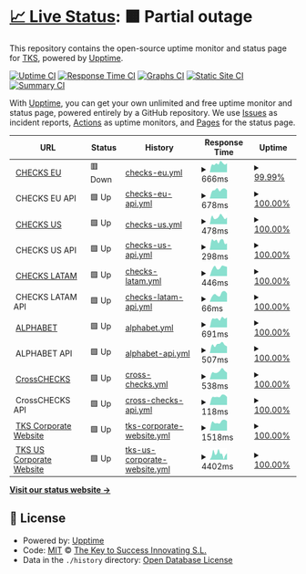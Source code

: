 # [📈 Live Status](https://tks-it.github.io/status-page): <!--live status--> **🟧 Partial outage**

This repository contains the open-source uptime monitor and status page for [TKS](https://tks-it.github.io/status-page), powered by [Upptime](https://github.com/upptime/upptime).

[![Uptime CI](https://github.com/tks-it/status-page/workflows/Uptime%20CI/badge.svg)](https://github.com/tks-it/status-page/actions?query=workflow%3A%22Uptime+CI%22)
[![Response Time CI](https://github.com/tks-it/status-page/workflows/Response%20Time%20CI/badge.svg)](https://github.com/tks-it/status-page/actions?query=workflow%3A%22Response+Time+CI%22)
[![Graphs CI](https://github.com/tks-it/status-page/workflows/Graphs%20CI/badge.svg)](https://github.com/tks-it/status-page/actions?query=workflow%3A%22Graphs+CI%22)
[![Static Site CI](https://github.com/tks-it/status-page/workflows/Static%20Site%20CI/badge.svg)](https://github.com/tks-it/status-page/actions?query=workflow%3A%22Static+Site+CI%22)
[![Summary CI](https://github.com/tks-it/status-page/workflows/Summary%20CI/badge.svg)](https://github.com/tks-it/status-page/actions?query=workflow%3A%22Summary+CI%22)

With [Upptime](https://upptime.js.org), you can get your own unlimited and free uptime monitor and status page, powered entirely by a GitHub repository. We use [Issues](https://tks-it/status-page/issues) as incident reports, [Actions](https://github.com/tks-it/status-page/actions) as uptime monitors, and [Pages](https://tks-it.github.io/status-page) for the status page.

<!--start: status pages-->
<!-- This summary is generated by Upptime (https://github.com/upptime/upptime) -->
<!-- Do not edit this manually, your changes will be overwritten -->
<!-- prettier-ignore -->
| URL | Status | History | Response Time | Uptime |
| --- | ------ | ------- | ------------- | ------ |
| <img alt="" src="https://icons.duckduckgo.com/ip3/tkschecks.com.ico" height="13"> [CHECKS EU](https://tkschecks.com) | 🟥 Down | [checks-eu.yml](https://github.com/TKS-IT/status-page/commits/HEAD/history/checks-eu.yml) | <details><summary><img alt="Response time graph" src="./graphs/checks-eu/response-time-week.png" height="20"> 666ms</summary><br><a href="https://status.grupotks.com/history/checks-eu"><img alt="Response time 744" src="https://img.shields.io/endpoint?url=https%3A%2F%2Fraw.githubusercontent.com%2FTKS-IT%2Fstatus-page%2FHEAD%2Fapi%2Fchecks-eu%2Fresponse-time.json"></a><br><a href="https://status.grupotks.com/history/checks-eu"><img alt="24-hour response time 641" src="https://img.shields.io/endpoint?url=https%3A%2F%2Fraw.githubusercontent.com%2FTKS-IT%2Fstatus-page%2FHEAD%2Fapi%2Fchecks-eu%2Fresponse-time-day.json"></a><br><a href="https://status.grupotks.com/history/checks-eu"><img alt="7-day response time 666" src="https://img.shields.io/endpoint?url=https%3A%2F%2Fraw.githubusercontent.com%2FTKS-IT%2Fstatus-page%2FHEAD%2Fapi%2Fchecks-eu%2Fresponse-time-week.json"></a><br><a href="https://status.grupotks.com/history/checks-eu"><img alt="30-day response time 718" src="https://img.shields.io/endpoint?url=https%3A%2F%2Fraw.githubusercontent.com%2FTKS-IT%2Fstatus-page%2FHEAD%2Fapi%2Fchecks-eu%2Fresponse-time-month.json"></a><br><a href="https://status.grupotks.com/history/checks-eu"><img alt="1-year response time 744" src="https://img.shields.io/endpoint?url=https%3A%2F%2Fraw.githubusercontent.com%2FTKS-IT%2Fstatus-page%2FHEAD%2Fapi%2Fchecks-eu%2Fresponse-time-year.json"></a></details> | <details><summary><a href="https://status.grupotks.com/history/checks-eu">99.99%</a></summary><a href="https://status.grupotks.com/history/checks-eu"><img alt="All-time uptime 100.00%" src="https://img.shields.io/endpoint?url=https%3A%2F%2Fraw.githubusercontent.com%2FTKS-IT%2Fstatus-page%2FHEAD%2Fapi%2Fchecks-eu%2Fuptime.json"></a><br><a href="https://status.grupotks.com/history/checks-eu"><img alt="24-hour uptime 99.96%" src="https://img.shields.io/endpoint?url=https%3A%2F%2Fraw.githubusercontent.com%2FTKS-IT%2Fstatus-page%2FHEAD%2Fapi%2Fchecks-eu%2Fuptime-day.json"></a><br><a href="https://status.grupotks.com/history/checks-eu"><img alt="7-day uptime 99.99%" src="https://img.shields.io/endpoint?url=https%3A%2F%2Fraw.githubusercontent.com%2FTKS-IT%2Fstatus-page%2FHEAD%2Fapi%2Fchecks-eu%2Fuptime-week.json"></a><br><a href="https://status.grupotks.com/history/checks-eu"><img alt="30-day uptime 100.00%" src="https://img.shields.io/endpoint?url=https%3A%2F%2Fraw.githubusercontent.com%2FTKS-IT%2Fstatus-page%2FHEAD%2Fapi%2Fchecks-eu%2Fuptime-month.json"></a><br><a href="https://status.grupotks.com/history/checks-eu"><img alt="1-year uptime 100.00%" src="https://img.shields.io/endpoint?url=https%3A%2F%2Fraw.githubusercontent.com%2FTKS-IT%2Fstatus-page%2FHEAD%2Fapi%2Fchecks-eu%2Fuptime-year.json"></a></details>
| <img alt="" src="https://icons.duckduckgo.com/ip3/null.ico" height="13"> CHECKS EU API | 🟩 Up | [checks-eu-api.yml](https://github.com/TKS-IT/status-page/commits/HEAD/history/checks-eu-api.yml) | <details><summary><img alt="Response time graph" src="./graphs/checks-eu-api/response-time-week.png" height="20"> 678ms</summary><br><a href="https://status.grupotks.com/history/checks-eu-api"><img alt="Response time 1275" src="https://img.shields.io/endpoint?url=https%3A%2F%2Fraw.githubusercontent.com%2FTKS-IT%2Fstatus-page%2FHEAD%2Fapi%2Fchecks-eu-api%2Fresponse-time.json"></a><br><a href="https://status.grupotks.com/history/checks-eu-api"><img alt="24-hour response time 639" src="https://img.shields.io/endpoint?url=https%3A%2F%2Fraw.githubusercontent.com%2FTKS-IT%2Fstatus-page%2FHEAD%2Fapi%2Fchecks-eu-api%2Fresponse-time-day.json"></a><br><a href="https://status.grupotks.com/history/checks-eu-api"><img alt="7-day response time 678" src="https://img.shields.io/endpoint?url=https%3A%2F%2Fraw.githubusercontent.com%2FTKS-IT%2Fstatus-page%2FHEAD%2Fapi%2Fchecks-eu-api%2Fresponse-time-week.json"></a><br><a href="https://status.grupotks.com/history/checks-eu-api"><img alt="30-day response time 1344" src="https://img.shields.io/endpoint?url=https%3A%2F%2Fraw.githubusercontent.com%2FTKS-IT%2Fstatus-page%2FHEAD%2Fapi%2Fchecks-eu-api%2Fresponse-time-month.json"></a><br><a href="https://status.grupotks.com/history/checks-eu-api"><img alt="1-year response time 1275" src="https://img.shields.io/endpoint?url=https%3A%2F%2Fraw.githubusercontent.com%2FTKS-IT%2Fstatus-page%2FHEAD%2Fapi%2Fchecks-eu-api%2Fresponse-time-year.json"></a></details> | <details><summary><a href="https://status.grupotks.com/history/checks-eu-api">100.00%</a></summary><a href="https://status.grupotks.com/history/checks-eu-api"><img alt="All-time uptime 100.00%" src="https://img.shields.io/endpoint?url=https%3A%2F%2Fraw.githubusercontent.com%2FTKS-IT%2Fstatus-page%2FHEAD%2Fapi%2Fchecks-eu-api%2Fuptime.json"></a><br><a href="https://status.grupotks.com/history/checks-eu-api"><img alt="24-hour uptime 100.00%" src="https://img.shields.io/endpoint?url=https%3A%2F%2Fraw.githubusercontent.com%2FTKS-IT%2Fstatus-page%2FHEAD%2Fapi%2Fchecks-eu-api%2Fuptime-day.json"></a><br><a href="https://status.grupotks.com/history/checks-eu-api"><img alt="7-day uptime 100.00%" src="https://img.shields.io/endpoint?url=https%3A%2F%2Fraw.githubusercontent.com%2FTKS-IT%2Fstatus-page%2FHEAD%2Fapi%2Fchecks-eu-api%2Fuptime-week.json"></a><br><a href="https://status.grupotks.com/history/checks-eu-api"><img alt="30-day uptime 100.00%" src="https://img.shields.io/endpoint?url=https%3A%2F%2Fraw.githubusercontent.com%2FTKS-IT%2Fstatus-page%2FHEAD%2Fapi%2Fchecks-eu-api%2Fuptime-month.json"></a><br><a href="https://status.grupotks.com/history/checks-eu-api"><img alt="1-year uptime 100.00%" src="https://img.shields.io/endpoint?url=https%3A%2F%2Fraw.githubusercontent.com%2FTKS-IT%2Fstatus-page%2FHEAD%2Fapi%2Fchecks-eu-api%2Fuptime-year.json"></a></details>
| <img alt="" src="https://icons.duckduckgo.com/ip3/us.tkschecks.com.ico" height="13"> [CHECKS US](https://us.tkschecks.com) | 🟩 Up | [checks-us.yml](https://github.com/TKS-IT/status-page/commits/HEAD/history/checks-us.yml) | <details><summary><img alt="Response time graph" src="./graphs/checks-us/response-time-week.png" height="20"> 478ms</summary><br><a href="https://status.grupotks.com/history/checks-us"><img alt="Response time 657" src="https://img.shields.io/endpoint?url=https%3A%2F%2Fraw.githubusercontent.com%2FTKS-IT%2Fstatus-page%2FHEAD%2Fapi%2Fchecks-us%2Fresponse-time.json"></a><br><a href="https://status.grupotks.com/history/checks-us"><img alt="24-hour response time 400" src="https://img.shields.io/endpoint?url=https%3A%2F%2Fraw.githubusercontent.com%2FTKS-IT%2Fstatus-page%2FHEAD%2Fapi%2Fchecks-us%2Fresponse-time-day.json"></a><br><a href="https://status.grupotks.com/history/checks-us"><img alt="7-day response time 478" src="https://img.shields.io/endpoint?url=https%3A%2F%2Fraw.githubusercontent.com%2FTKS-IT%2Fstatus-page%2FHEAD%2Fapi%2Fchecks-us%2Fresponse-time-week.json"></a><br><a href="https://status.grupotks.com/history/checks-us"><img alt="30-day response time 537" src="https://img.shields.io/endpoint?url=https%3A%2F%2Fraw.githubusercontent.com%2FTKS-IT%2Fstatus-page%2FHEAD%2Fapi%2Fchecks-us%2Fresponse-time-month.json"></a><br><a href="https://status.grupotks.com/history/checks-us"><img alt="1-year response time 657" src="https://img.shields.io/endpoint?url=https%3A%2F%2Fraw.githubusercontent.com%2FTKS-IT%2Fstatus-page%2FHEAD%2Fapi%2Fchecks-us%2Fresponse-time-year.json"></a></details> | <details><summary><a href="https://status.grupotks.com/history/checks-us">100.00%</a></summary><a href="https://status.grupotks.com/history/checks-us"><img alt="All-time uptime 100.00%" src="https://img.shields.io/endpoint?url=https%3A%2F%2Fraw.githubusercontent.com%2FTKS-IT%2Fstatus-page%2FHEAD%2Fapi%2Fchecks-us%2Fuptime.json"></a><br><a href="https://status.grupotks.com/history/checks-us"><img alt="24-hour uptime 100.00%" src="https://img.shields.io/endpoint?url=https%3A%2F%2Fraw.githubusercontent.com%2FTKS-IT%2Fstatus-page%2FHEAD%2Fapi%2Fchecks-us%2Fuptime-day.json"></a><br><a href="https://status.grupotks.com/history/checks-us"><img alt="7-day uptime 100.00%" src="https://img.shields.io/endpoint?url=https%3A%2F%2Fraw.githubusercontent.com%2FTKS-IT%2Fstatus-page%2FHEAD%2Fapi%2Fchecks-us%2Fuptime-week.json"></a><br><a href="https://status.grupotks.com/history/checks-us"><img alt="30-day uptime 100.00%" src="https://img.shields.io/endpoint?url=https%3A%2F%2Fraw.githubusercontent.com%2FTKS-IT%2Fstatus-page%2FHEAD%2Fapi%2Fchecks-us%2Fuptime-month.json"></a><br><a href="https://status.grupotks.com/history/checks-us"><img alt="1-year uptime 100.00%" src="https://img.shields.io/endpoint?url=https%3A%2F%2Fraw.githubusercontent.com%2FTKS-IT%2Fstatus-page%2FHEAD%2Fapi%2Fchecks-us%2Fuptime-year.json"></a></details>
| <img alt="" src="https://icons.duckduckgo.com/ip3/null.ico" height="13"> CHECKS US API | 🟩 Up | [checks-us-api.yml](https://github.com/TKS-IT/status-page/commits/HEAD/history/checks-us-api.yml) | <details><summary><img alt="Response time graph" src="./graphs/checks-us-api/response-time-week.png" height="20"> 298ms</summary><br><a href="https://status.grupotks.com/history/checks-us-api"><img alt="Response time 357" src="https://img.shields.io/endpoint?url=https%3A%2F%2Fraw.githubusercontent.com%2FTKS-IT%2Fstatus-page%2FHEAD%2Fapi%2Fchecks-us-api%2Fresponse-time.json"></a><br><a href="https://status.grupotks.com/history/checks-us-api"><img alt="24-hour response time 210" src="https://img.shields.io/endpoint?url=https%3A%2F%2Fraw.githubusercontent.com%2FTKS-IT%2Fstatus-page%2FHEAD%2Fapi%2Fchecks-us-api%2Fresponse-time-day.json"></a><br><a href="https://status.grupotks.com/history/checks-us-api"><img alt="7-day response time 298" src="https://img.shields.io/endpoint?url=https%3A%2F%2Fraw.githubusercontent.com%2FTKS-IT%2Fstatus-page%2FHEAD%2Fapi%2Fchecks-us-api%2Fresponse-time-week.json"></a><br><a href="https://status.grupotks.com/history/checks-us-api"><img alt="30-day response time 352" src="https://img.shields.io/endpoint?url=https%3A%2F%2Fraw.githubusercontent.com%2FTKS-IT%2Fstatus-page%2FHEAD%2Fapi%2Fchecks-us-api%2Fresponse-time-month.json"></a><br><a href="https://status.grupotks.com/history/checks-us-api"><img alt="1-year response time 357" src="https://img.shields.io/endpoint?url=https%3A%2F%2Fraw.githubusercontent.com%2FTKS-IT%2Fstatus-page%2FHEAD%2Fapi%2Fchecks-us-api%2Fresponse-time-year.json"></a></details> | <details><summary><a href="https://status.grupotks.com/history/checks-us-api">100.00%</a></summary><a href="https://status.grupotks.com/history/checks-us-api"><img alt="All-time uptime 100.00%" src="https://img.shields.io/endpoint?url=https%3A%2F%2Fraw.githubusercontent.com%2FTKS-IT%2Fstatus-page%2FHEAD%2Fapi%2Fchecks-us-api%2Fuptime.json"></a><br><a href="https://status.grupotks.com/history/checks-us-api"><img alt="24-hour uptime 100.00%" src="https://img.shields.io/endpoint?url=https%3A%2F%2Fraw.githubusercontent.com%2FTKS-IT%2Fstatus-page%2FHEAD%2Fapi%2Fchecks-us-api%2Fuptime-day.json"></a><br><a href="https://status.grupotks.com/history/checks-us-api"><img alt="7-day uptime 100.00%" src="https://img.shields.io/endpoint?url=https%3A%2F%2Fraw.githubusercontent.com%2FTKS-IT%2Fstatus-page%2FHEAD%2Fapi%2Fchecks-us-api%2Fuptime-week.json"></a><br><a href="https://status.grupotks.com/history/checks-us-api"><img alt="30-day uptime 100.00%" src="https://img.shields.io/endpoint?url=https%3A%2F%2Fraw.githubusercontent.com%2FTKS-IT%2Fstatus-page%2FHEAD%2Fapi%2Fchecks-us-api%2Fuptime-month.json"></a><br><a href="https://status.grupotks.com/history/checks-us-api"><img alt="1-year uptime 100.00%" src="https://img.shields.io/endpoint?url=https%3A%2F%2Fraw.githubusercontent.com%2FTKS-IT%2Fstatus-page%2FHEAD%2Fapi%2Fchecks-us-api%2Fuptime-year.json"></a></details>
| <img alt="" src="https://icons.duckduckgo.com/ip3/latam.tkschecks.com.ico" height="13"> [CHECKS LATAM](https://latam.tkschecks.com) | 🟩 Up | [checks-latam.yml](https://github.com/TKS-IT/status-page/commits/HEAD/history/checks-latam.yml) | <details><summary><img alt="Response time graph" src="./graphs/checks-latam/response-time-week.png" height="20"> 446ms</summary><br><a href="https://status.grupotks.com/history/checks-latam"><img alt="Response time 502" src="https://img.shields.io/endpoint?url=https%3A%2F%2Fraw.githubusercontent.com%2FTKS-IT%2Fstatus-page%2FHEAD%2Fapi%2Fchecks-latam%2Fresponse-time.json"></a><br><a href="https://status.grupotks.com/history/checks-latam"><img alt="24-hour response time 475" src="https://img.shields.io/endpoint?url=https%3A%2F%2Fraw.githubusercontent.com%2FTKS-IT%2Fstatus-page%2FHEAD%2Fapi%2Fchecks-latam%2Fresponse-time-day.json"></a><br><a href="https://status.grupotks.com/history/checks-latam"><img alt="7-day response time 446" src="https://img.shields.io/endpoint?url=https%3A%2F%2Fraw.githubusercontent.com%2FTKS-IT%2Fstatus-page%2FHEAD%2Fapi%2Fchecks-latam%2Fresponse-time-week.json"></a><br><a href="https://status.grupotks.com/history/checks-latam"><img alt="30-day response time 503" src="https://img.shields.io/endpoint?url=https%3A%2F%2Fraw.githubusercontent.com%2FTKS-IT%2Fstatus-page%2FHEAD%2Fapi%2Fchecks-latam%2Fresponse-time-month.json"></a><br><a href="https://status.grupotks.com/history/checks-latam"><img alt="1-year response time 502" src="https://img.shields.io/endpoint?url=https%3A%2F%2Fraw.githubusercontent.com%2FTKS-IT%2Fstatus-page%2FHEAD%2Fapi%2Fchecks-latam%2Fresponse-time-year.json"></a></details> | <details><summary><a href="https://status.grupotks.com/history/checks-latam">100.00%</a></summary><a href="https://status.grupotks.com/history/checks-latam"><img alt="All-time uptime 100.00%" src="https://img.shields.io/endpoint?url=https%3A%2F%2Fraw.githubusercontent.com%2FTKS-IT%2Fstatus-page%2FHEAD%2Fapi%2Fchecks-latam%2Fuptime.json"></a><br><a href="https://status.grupotks.com/history/checks-latam"><img alt="24-hour uptime 100.00%" src="https://img.shields.io/endpoint?url=https%3A%2F%2Fraw.githubusercontent.com%2FTKS-IT%2Fstatus-page%2FHEAD%2Fapi%2Fchecks-latam%2Fuptime-day.json"></a><br><a href="https://status.grupotks.com/history/checks-latam"><img alt="7-day uptime 100.00%" src="https://img.shields.io/endpoint?url=https%3A%2F%2Fraw.githubusercontent.com%2FTKS-IT%2Fstatus-page%2FHEAD%2Fapi%2Fchecks-latam%2Fuptime-week.json"></a><br><a href="https://status.grupotks.com/history/checks-latam"><img alt="30-day uptime 100.00%" src="https://img.shields.io/endpoint?url=https%3A%2F%2Fraw.githubusercontent.com%2FTKS-IT%2Fstatus-page%2FHEAD%2Fapi%2Fchecks-latam%2Fuptime-month.json"></a><br><a href="https://status.grupotks.com/history/checks-latam"><img alt="1-year uptime 100.00%" src="https://img.shields.io/endpoint?url=https%3A%2F%2Fraw.githubusercontent.com%2FTKS-IT%2Fstatus-page%2FHEAD%2Fapi%2Fchecks-latam%2Fuptime-year.json"></a></details>
| <img alt="" src="https://icons.duckduckgo.com/ip3/null.ico" height="13"> CHECKS LATAM API | 🟩 Up | [checks-latam-api.yml](https://github.com/TKS-IT/status-page/commits/HEAD/history/checks-latam-api.yml) | <details><summary><img alt="Response time graph" src="./graphs/checks-latam-api/response-time-week.png" height="20"> 66ms</summary><br><a href="https://status.grupotks.com/history/checks-latam-api"><img alt="Response time 78" src="https://img.shields.io/endpoint?url=https%3A%2F%2Fraw.githubusercontent.com%2FTKS-IT%2Fstatus-page%2FHEAD%2Fapi%2Fchecks-latam-api%2Fresponse-time.json"></a><br><a href="https://status.grupotks.com/history/checks-latam-api"><img alt="24-hour response time 72" src="https://img.shields.io/endpoint?url=https%3A%2F%2Fraw.githubusercontent.com%2FTKS-IT%2Fstatus-page%2FHEAD%2Fapi%2Fchecks-latam-api%2Fresponse-time-day.json"></a><br><a href="https://status.grupotks.com/history/checks-latam-api"><img alt="7-day response time 66" src="https://img.shields.io/endpoint?url=https%3A%2F%2Fraw.githubusercontent.com%2FTKS-IT%2Fstatus-page%2FHEAD%2Fapi%2Fchecks-latam-api%2Fresponse-time-week.json"></a><br><a href="https://status.grupotks.com/history/checks-latam-api"><img alt="30-day response time 75" src="https://img.shields.io/endpoint?url=https%3A%2F%2Fraw.githubusercontent.com%2FTKS-IT%2Fstatus-page%2FHEAD%2Fapi%2Fchecks-latam-api%2Fresponse-time-month.json"></a><br><a href="https://status.grupotks.com/history/checks-latam-api"><img alt="1-year response time 78" src="https://img.shields.io/endpoint?url=https%3A%2F%2Fraw.githubusercontent.com%2FTKS-IT%2Fstatus-page%2FHEAD%2Fapi%2Fchecks-latam-api%2Fresponse-time-year.json"></a></details> | <details><summary><a href="https://status.grupotks.com/history/checks-latam-api">100.00%</a></summary><a href="https://status.grupotks.com/history/checks-latam-api"><img alt="All-time uptime 100.00%" src="https://img.shields.io/endpoint?url=https%3A%2F%2Fraw.githubusercontent.com%2FTKS-IT%2Fstatus-page%2FHEAD%2Fapi%2Fchecks-latam-api%2Fuptime.json"></a><br><a href="https://status.grupotks.com/history/checks-latam-api"><img alt="24-hour uptime 100.00%" src="https://img.shields.io/endpoint?url=https%3A%2F%2Fraw.githubusercontent.com%2FTKS-IT%2Fstatus-page%2FHEAD%2Fapi%2Fchecks-latam-api%2Fuptime-day.json"></a><br><a href="https://status.grupotks.com/history/checks-latam-api"><img alt="7-day uptime 100.00%" src="https://img.shields.io/endpoint?url=https%3A%2F%2Fraw.githubusercontent.com%2FTKS-IT%2Fstatus-page%2FHEAD%2Fapi%2Fchecks-latam-api%2Fuptime-week.json"></a><br><a href="https://status.grupotks.com/history/checks-latam-api"><img alt="30-day uptime 100.00%" src="https://img.shields.io/endpoint?url=https%3A%2F%2Fraw.githubusercontent.com%2FTKS-IT%2Fstatus-page%2FHEAD%2Fapi%2Fchecks-latam-api%2Fuptime-month.json"></a><br><a href="https://status.grupotks.com/history/checks-latam-api"><img alt="1-year uptime 100.00%" src="https://img.shields.io/endpoint?url=https%3A%2F%2Fraw.githubusercontent.com%2FTKS-IT%2Fstatus-page%2FHEAD%2Fapi%2Fchecks-latam-api%2Fuptime-year.json"></a></details>
| <img alt="" src="https://icons.duckduckgo.com/ip3/alphabet.tkschecks.com.ico" height="13"> [ALPHABET](https://alphabet.tkschecks.com) | 🟩 Up | [alphabet.yml](https://github.com/TKS-IT/status-page/commits/HEAD/history/alphabet.yml) | <details><summary><img alt="Response time graph" src="./graphs/alphabet/response-time-week.png" height="20"> 691ms</summary><br><a href="https://status.grupotks.com/history/alphabet"><img alt="Response time 695" src="https://img.shields.io/endpoint?url=https%3A%2F%2Fraw.githubusercontent.com%2FTKS-IT%2Fstatus-page%2FHEAD%2Fapi%2Falphabet%2Fresponse-time.json"></a><br><a href="https://status.grupotks.com/history/alphabet"><img alt="24-hour response time 762" src="https://img.shields.io/endpoint?url=https%3A%2F%2Fraw.githubusercontent.com%2FTKS-IT%2Fstatus-page%2FHEAD%2Fapi%2Falphabet%2Fresponse-time-day.json"></a><br><a href="https://status.grupotks.com/history/alphabet"><img alt="7-day response time 691" src="https://img.shields.io/endpoint?url=https%3A%2F%2Fraw.githubusercontent.com%2FTKS-IT%2Fstatus-page%2FHEAD%2Fapi%2Falphabet%2Fresponse-time-week.json"></a><br><a href="https://status.grupotks.com/history/alphabet"><img alt="30-day response time 682" src="https://img.shields.io/endpoint?url=https%3A%2F%2Fraw.githubusercontent.com%2FTKS-IT%2Fstatus-page%2FHEAD%2Fapi%2Falphabet%2Fresponse-time-month.json"></a><br><a href="https://status.grupotks.com/history/alphabet"><img alt="1-year response time 695" src="https://img.shields.io/endpoint?url=https%3A%2F%2Fraw.githubusercontent.com%2FTKS-IT%2Fstatus-page%2FHEAD%2Fapi%2Falphabet%2Fresponse-time-year.json"></a></details> | <details><summary><a href="https://status.grupotks.com/history/alphabet">100.00%</a></summary><a href="https://status.grupotks.com/history/alphabet"><img alt="All-time uptime 100.00%" src="https://img.shields.io/endpoint?url=https%3A%2F%2Fraw.githubusercontent.com%2FTKS-IT%2Fstatus-page%2FHEAD%2Fapi%2Falphabet%2Fuptime.json"></a><br><a href="https://status.grupotks.com/history/alphabet"><img alt="24-hour uptime 100.00%" src="https://img.shields.io/endpoint?url=https%3A%2F%2Fraw.githubusercontent.com%2FTKS-IT%2Fstatus-page%2FHEAD%2Fapi%2Falphabet%2Fuptime-day.json"></a><br><a href="https://status.grupotks.com/history/alphabet"><img alt="7-day uptime 100.00%" src="https://img.shields.io/endpoint?url=https%3A%2F%2Fraw.githubusercontent.com%2FTKS-IT%2Fstatus-page%2FHEAD%2Fapi%2Falphabet%2Fuptime-week.json"></a><br><a href="https://status.grupotks.com/history/alphabet"><img alt="30-day uptime 100.00%" src="https://img.shields.io/endpoint?url=https%3A%2F%2Fraw.githubusercontent.com%2FTKS-IT%2Fstatus-page%2FHEAD%2Fapi%2Falphabet%2Fuptime-month.json"></a><br><a href="https://status.grupotks.com/history/alphabet"><img alt="1-year uptime 100.00%" src="https://img.shields.io/endpoint?url=https%3A%2F%2Fraw.githubusercontent.com%2FTKS-IT%2Fstatus-page%2FHEAD%2Fapi%2Falphabet%2Fuptime-year.json"></a></details>
| <img alt="" src="https://icons.duckduckgo.com/ip3/null.ico" height="13"> ALPHABET API | 🟩 Up | [alphabet-api.yml](https://github.com/TKS-IT/status-page/commits/HEAD/history/alphabet-api.yml) | <details><summary><img alt="Response time graph" src="./graphs/alphabet-api/response-time-week.png" height="20"> 507ms</summary><br><a href="https://status.grupotks.com/history/alphabet-api"><img alt="Response time 514" src="https://img.shields.io/endpoint?url=https%3A%2F%2Fraw.githubusercontent.com%2FTKS-IT%2Fstatus-page%2FHEAD%2Fapi%2Falphabet-api%2Fresponse-time.json"></a><br><a href="https://status.grupotks.com/history/alphabet-api"><img alt="24-hour response time 396" src="https://img.shields.io/endpoint?url=https%3A%2F%2Fraw.githubusercontent.com%2FTKS-IT%2Fstatus-page%2FHEAD%2Fapi%2Falphabet-api%2Fresponse-time-day.json"></a><br><a href="https://status.grupotks.com/history/alphabet-api"><img alt="7-day response time 507" src="https://img.shields.io/endpoint?url=https%3A%2F%2Fraw.githubusercontent.com%2FTKS-IT%2Fstatus-page%2FHEAD%2Fapi%2Falphabet-api%2Fresponse-time-week.json"></a><br><a href="https://status.grupotks.com/history/alphabet-api"><img alt="30-day response time 514" src="https://img.shields.io/endpoint?url=https%3A%2F%2Fraw.githubusercontent.com%2FTKS-IT%2Fstatus-page%2FHEAD%2Fapi%2Falphabet-api%2Fresponse-time-month.json"></a><br><a href="https://status.grupotks.com/history/alphabet-api"><img alt="1-year response time 514" src="https://img.shields.io/endpoint?url=https%3A%2F%2Fraw.githubusercontent.com%2FTKS-IT%2Fstatus-page%2FHEAD%2Fapi%2Falphabet-api%2Fresponse-time-year.json"></a></details> | <details><summary><a href="https://status.grupotks.com/history/alphabet-api">100.00%</a></summary><a href="https://status.grupotks.com/history/alphabet-api"><img alt="All-time uptime 100.00%" src="https://img.shields.io/endpoint?url=https%3A%2F%2Fraw.githubusercontent.com%2FTKS-IT%2Fstatus-page%2FHEAD%2Fapi%2Falphabet-api%2Fuptime.json"></a><br><a href="https://status.grupotks.com/history/alphabet-api"><img alt="24-hour uptime 100.00%" src="https://img.shields.io/endpoint?url=https%3A%2F%2Fraw.githubusercontent.com%2FTKS-IT%2Fstatus-page%2FHEAD%2Fapi%2Falphabet-api%2Fuptime-day.json"></a><br><a href="https://status.grupotks.com/history/alphabet-api"><img alt="7-day uptime 100.00%" src="https://img.shields.io/endpoint?url=https%3A%2F%2Fraw.githubusercontent.com%2FTKS-IT%2Fstatus-page%2FHEAD%2Fapi%2Falphabet-api%2Fuptime-week.json"></a><br><a href="https://status.grupotks.com/history/alphabet-api"><img alt="30-day uptime 100.00%" src="https://img.shields.io/endpoint?url=https%3A%2F%2Fraw.githubusercontent.com%2FTKS-IT%2Fstatus-page%2FHEAD%2Fapi%2Falphabet-api%2Fuptime-month.json"></a><br><a href="https://status.grupotks.com/history/alphabet-api"><img alt="1-year uptime 100.00%" src="https://img.shields.io/endpoint?url=https%3A%2F%2Fraw.githubusercontent.com%2FTKS-IT%2Fstatus-page%2FHEAD%2Fapi%2Falphabet-api%2Fuptime-year.json"></a></details>
| <img alt="" src="https://icons.duckduckgo.com/ip3/cross.tkschecks.com.ico" height="13"> [CrossCHECKS](https://cross.tkschecks.com) | 🟩 Up | [cross-checks.yml](https://github.com/TKS-IT/status-page/commits/HEAD/history/cross-checks.yml) | <details><summary><img alt="Response time graph" src="./graphs/cross-checks/response-time-week.png" height="20"> 538ms</summary><br><a href="https://status.grupotks.com/history/cross-checks"><img alt="Response time 577" src="https://img.shields.io/endpoint?url=https%3A%2F%2Fraw.githubusercontent.com%2FTKS-IT%2Fstatus-page%2FHEAD%2Fapi%2Fcross-checks%2Fresponse-time.json"></a><br><a href="https://status.grupotks.com/history/cross-checks"><img alt="24-hour response time 453" src="https://img.shields.io/endpoint?url=https%3A%2F%2Fraw.githubusercontent.com%2FTKS-IT%2Fstatus-page%2FHEAD%2Fapi%2Fcross-checks%2Fresponse-time-day.json"></a><br><a href="https://status.grupotks.com/history/cross-checks"><img alt="7-day response time 538" src="https://img.shields.io/endpoint?url=https%3A%2F%2Fraw.githubusercontent.com%2FTKS-IT%2Fstatus-page%2FHEAD%2Fapi%2Fcross-checks%2Fresponse-time-week.json"></a><br><a href="https://status.grupotks.com/history/cross-checks"><img alt="30-day response time 569" src="https://img.shields.io/endpoint?url=https%3A%2F%2Fraw.githubusercontent.com%2FTKS-IT%2Fstatus-page%2FHEAD%2Fapi%2Fcross-checks%2Fresponse-time-month.json"></a><br><a href="https://status.grupotks.com/history/cross-checks"><img alt="1-year response time 577" src="https://img.shields.io/endpoint?url=https%3A%2F%2Fraw.githubusercontent.com%2FTKS-IT%2Fstatus-page%2FHEAD%2Fapi%2Fcross-checks%2Fresponse-time-year.json"></a></details> | <details><summary><a href="https://status.grupotks.com/history/cross-checks">100.00%</a></summary><a href="https://status.grupotks.com/history/cross-checks"><img alt="All-time uptime 100.00%" src="https://img.shields.io/endpoint?url=https%3A%2F%2Fraw.githubusercontent.com%2FTKS-IT%2Fstatus-page%2FHEAD%2Fapi%2Fcross-checks%2Fuptime.json"></a><br><a href="https://status.grupotks.com/history/cross-checks"><img alt="24-hour uptime 100.00%" src="https://img.shields.io/endpoint?url=https%3A%2F%2Fraw.githubusercontent.com%2FTKS-IT%2Fstatus-page%2FHEAD%2Fapi%2Fcross-checks%2Fuptime-day.json"></a><br><a href="https://status.grupotks.com/history/cross-checks"><img alt="7-day uptime 100.00%" src="https://img.shields.io/endpoint?url=https%3A%2F%2Fraw.githubusercontent.com%2FTKS-IT%2Fstatus-page%2FHEAD%2Fapi%2Fcross-checks%2Fuptime-week.json"></a><br><a href="https://status.grupotks.com/history/cross-checks"><img alt="30-day uptime 100.00%" src="https://img.shields.io/endpoint?url=https%3A%2F%2Fraw.githubusercontent.com%2FTKS-IT%2Fstatus-page%2FHEAD%2Fapi%2Fcross-checks%2Fuptime-month.json"></a><br><a href="https://status.grupotks.com/history/cross-checks"><img alt="1-year uptime 100.00%" src="https://img.shields.io/endpoint?url=https%3A%2F%2Fraw.githubusercontent.com%2FTKS-IT%2Fstatus-page%2FHEAD%2Fapi%2Fcross-checks%2Fuptime-year.json"></a></details>
| <img alt="" src="https://icons.duckduckgo.com/ip3/null.ico" height="13"> CrossCHECKS API | 🟩 Up | [cross-checks-api.yml](https://github.com/TKS-IT/status-page/commits/HEAD/history/cross-checks-api.yml) | <details><summary><img alt="Response time graph" src="./graphs/cross-checks-api/response-time-week.png" height="20"> 118ms</summary><br><a href="https://status.grupotks.com/history/cross-checks-api"><img alt="Response time 127" src="https://img.shields.io/endpoint?url=https%3A%2F%2Fraw.githubusercontent.com%2FTKS-IT%2Fstatus-page%2FHEAD%2Fapi%2Fcross-checks-api%2Fresponse-time.json"></a><br><a href="https://status.grupotks.com/history/cross-checks-api"><img alt="24-hour response time 111" src="https://img.shields.io/endpoint?url=https%3A%2F%2Fraw.githubusercontent.com%2FTKS-IT%2Fstatus-page%2FHEAD%2Fapi%2Fcross-checks-api%2Fresponse-time-day.json"></a><br><a href="https://status.grupotks.com/history/cross-checks-api"><img alt="7-day response time 118" src="https://img.shields.io/endpoint?url=https%3A%2F%2Fraw.githubusercontent.com%2FTKS-IT%2Fstatus-page%2FHEAD%2Fapi%2Fcross-checks-api%2Fresponse-time-week.json"></a><br><a href="https://status.grupotks.com/history/cross-checks-api"><img alt="30-day response time 126" src="https://img.shields.io/endpoint?url=https%3A%2F%2Fraw.githubusercontent.com%2FTKS-IT%2Fstatus-page%2FHEAD%2Fapi%2Fcross-checks-api%2Fresponse-time-month.json"></a><br><a href="https://status.grupotks.com/history/cross-checks-api"><img alt="1-year response time 127" src="https://img.shields.io/endpoint?url=https%3A%2F%2Fraw.githubusercontent.com%2FTKS-IT%2Fstatus-page%2FHEAD%2Fapi%2Fcross-checks-api%2Fresponse-time-year.json"></a></details> | <details><summary><a href="https://status.grupotks.com/history/cross-checks-api">100.00%</a></summary><a href="https://status.grupotks.com/history/cross-checks-api"><img alt="All-time uptime 100.00%" src="https://img.shields.io/endpoint?url=https%3A%2F%2Fraw.githubusercontent.com%2FTKS-IT%2Fstatus-page%2FHEAD%2Fapi%2Fcross-checks-api%2Fuptime.json"></a><br><a href="https://status.grupotks.com/history/cross-checks-api"><img alt="24-hour uptime 100.00%" src="https://img.shields.io/endpoint?url=https%3A%2F%2Fraw.githubusercontent.com%2FTKS-IT%2Fstatus-page%2FHEAD%2Fapi%2Fcross-checks-api%2Fuptime-day.json"></a><br><a href="https://status.grupotks.com/history/cross-checks-api"><img alt="7-day uptime 100.00%" src="https://img.shields.io/endpoint?url=https%3A%2F%2Fraw.githubusercontent.com%2FTKS-IT%2Fstatus-page%2FHEAD%2Fapi%2Fcross-checks-api%2Fuptime-week.json"></a><br><a href="https://status.grupotks.com/history/cross-checks-api"><img alt="30-day uptime 100.00%" src="https://img.shields.io/endpoint?url=https%3A%2F%2Fraw.githubusercontent.com%2FTKS-IT%2Fstatus-page%2FHEAD%2Fapi%2Fcross-checks-api%2Fuptime-month.json"></a><br><a href="https://status.grupotks.com/history/cross-checks-api"><img alt="1-year uptime 100.00%" src="https://img.shields.io/endpoint?url=https%3A%2F%2Fraw.githubusercontent.com%2FTKS-IT%2Fstatus-page%2FHEAD%2Fapi%2Fcross-checks-api%2Fuptime-year.json"></a></details>
| <img alt="" src="https://icons.duckduckgo.com/ip3/tksauditor.com.ico" height="13"> [TKS Corporate Website](https://tksauditor.com) | 🟩 Up | [tks-corporate-website.yml](https://github.com/TKS-IT/status-page/commits/HEAD/history/tks-corporate-website.yml) | <details><summary><img alt="Response time graph" src="./graphs/tks-corporate-website/response-time-week.png" height="20"> 1518ms</summary><br><a href="https://status.grupotks.com/history/tks-corporate-website"><img alt="Response time 1703" src="https://img.shields.io/endpoint?url=https%3A%2F%2Fraw.githubusercontent.com%2FTKS-IT%2Fstatus-page%2FHEAD%2Fapi%2Ftks-corporate-website%2Fresponse-time.json"></a><br><a href="https://status.grupotks.com/history/tks-corporate-website"><img alt="24-hour response time 1632" src="https://img.shields.io/endpoint?url=https%3A%2F%2Fraw.githubusercontent.com%2FTKS-IT%2Fstatus-page%2FHEAD%2Fapi%2Ftks-corporate-website%2Fresponse-time-day.json"></a><br><a href="https://status.grupotks.com/history/tks-corporate-website"><img alt="7-day response time 1518" src="https://img.shields.io/endpoint?url=https%3A%2F%2Fraw.githubusercontent.com%2FTKS-IT%2Fstatus-page%2FHEAD%2Fapi%2Ftks-corporate-website%2Fresponse-time-week.json"></a><br><a href="https://status.grupotks.com/history/tks-corporate-website"><img alt="30-day response time 1671" src="https://img.shields.io/endpoint?url=https%3A%2F%2Fraw.githubusercontent.com%2FTKS-IT%2Fstatus-page%2FHEAD%2Fapi%2Ftks-corporate-website%2Fresponse-time-month.json"></a><br><a href="https://status.grupotks.com/history/tks-corporate-website"><img alt="1-year response time 1703" src="https://img.shields.io/endpoint?url=https%3A%2F%2Fraw.githubusercontent.com%2FTKS-IT%2Fstatus-page%2FHEAD%2Fapi%2Ftks-corporate-website%2Fresponse-time-year.json"></a></details> | <details><summary><a href="https://status.grupotks.com/history/tks-corporate-website">100.00%</a></summary><a href="https://status.grupotks.com/history/tks-corporate-website"><img alt="All-time uptime 100.00%" src="https://img.shields.io/endpoint?url=https%3A%2F%2Fraw.githubusercontent.com%2FTKS-IT%2Fstatus-page%2FHEAD%2Fapi%2Ftks-corporate-website%2Fuptime.json"></a><br><a href="https://status.grupotks.com/history/tks-corporate-website"><img alt="24-hour uptime 100.00%" src="https://img.shields.io/endpoint?url=https%3A%2F%2Fraw.githubusercontent.com%2FTKS-IT%2Fstatus-page%2FHEAD%2Fapi%2Ftks-corporate-website%2Fuptime-day.json"></a><br><a href="https://status.grupotks.com/history/tks-corporate-website"><img alt="7-day uptime 100.00%" src="https://img.shields.io/endpoint?url=https%3A%2F%2Fraw.githubusercontent.com%2FTKS-IT%2Fstatus-page%2FHEAD%2Fapi%2Ftks-corporate-website%2Fuptime-week.json"></a><br><a href="https://status.grupotks.com/history/tks-corporate-website"><img alt="30-day uptime 100.00%" src="https://img.shields.io/endpoint?url=https%3A%2F%2Fraw.githubusercontent.com%2FTKS-IT%2Fstatus-page%2FHEAD%2Fapi%2Ftks-corporate-website%2Fuptime-month.json"></a><br><a href="https://status.grupotks.com/history/tks-corporate-website"><img alt="1-year uptime 100.00%" src="https://img.shields.io/endpoint?url=https%3A%2F%2Fraw.githubusercontent.com%2FTKS-IT%2Fstatus-page%2FHEAD%2Fapi%2Ftks-corporate-website%2Fuptime-year.json"></a></details>
| <img alt="" src="https://icons.duckduckgo.com/ip3/www.tkschecksusa.com.ico" height="13"> [TKS US Corporate Website](https://www.tkschecksusa.com) | 🟩 Up | [tks-us-corporate-website.yml](https://github.com/TKS-IT/status-page/commits/HEAD/history/tks-us-corporate-website.yml) | <details><summary><img alt="Response time graph" src="./graphs/tks-us-corporate-website/response-time-week.png" height="20"> 4402ms</summary><br><a href="https://status.grupotks.com/history/tks-us-corporate-website"><img alt="Response time 8657" src="https://img.shields.io/endpoint?url=https%3A%2F%2Fraw.githubusercontent.com%2FTKS-IT%2Fstatus-page%2FHEAD%2Fapi%2Ftks-us-corporate-website%2Fresponse-time.json"></a><br><a href="https://status.grupotks.com/history/tks-us-corporate-website"><img alt="24-hour response time 2839" src="https://img.shields.io/endpoint?url=https%3A%2F%2Fraw.githubusercontent.com%2FTKS-IT%2Fstatus-page%2FHEAD%2Fapi%2Ftks-us-corporate-website%2Fresponse-time-day.json"></a><br><a href="https://status.grupotks.com/history/tks-us-corporate-website"><img alt="7-day response time 4402" src="https://img.shields.io/endpoint?url=https%3A%2F%2Fraw.githubusercontent.com%2FTKS-IT%2Fstatus-page%2FHEAD%2Fapi%2Ftks-us-corporate-website%2Fresponse-time-week.json"></a><br><a href="https://status.grupotks.com/history/tks-us-corporate-website"><img alt="30-day response time 8603" src="https://img.shields.io/endpoint?url=https%3A%2F%2Fraw.githubusercontent.com%2FTKS-IT%2Fstatus-page%2FHEAD%2Fapi%2Ftks-us-corporate-website%2Fresponse-time-month.json"></a><br><a href="https://status.grupotks.com/history/tks-us-corporate-website"><img alt="1-year response time 8657" src="https://img.shields.io/endpoint?url=https%3A%2F%2Fraw.githubusercontent.com%2FTKS-IT%2Fstatus-page%2FHEAD%2Fapi%2Ftks-us-corporate-website%2Fresponse-time-year.json"></a></details> | <details><summary><a href="https://status.grupotks.com/history/tks-us-corporate-website">100.00%</a></summary><a href="https://status.grupotks.com/history/tks-us-corporate-website"><img alt="All-time uptime 99.74%" src="https://img.shields.io/endpoint?url=https%3A%2F%2Fraw.githubusercontent.com%2FTKS-IT%2Fstatus-page%2FHEAD%2Fapi%2Ftks-us-corporate-website%2Fuptime.json"></a><br><a href="https://status.grupotks.com/history/tks-us-corporate-website"><img alt="24-hour uptime 100.00%" src="https://img.shields.io/endpoint?url=https%3A%2F%2Fraw.githubusercontent.com%2FTKS-IT%2Fstatus-page%2FHEAD%2Fapi%2Ftks-us-corporate-website%2Fuptime-day.json"></a><br><a href="https://status.grupotks.com/history/tks-us-corporate-website"><img alt="7-day uptime 100.00%" src="https://img.shields.io/endpoint?url=https%3A%2F%2Fraw.githubusercontent.com%2FTKS-IT%2Fstatus-page%2FHEAD%2Fapi%2Ftks-us-corporate-website%2Fuptime-week.json"></a><br><a href="https://status.grupotks.com/history/tks-us-corporate-website"><img alt="30-day uptime 99.70%" src="https://img.shields.io/endpoint?url=https%3A%2F%2Fraw.githubusercontent.com%2FTKS-IT%2Fstatus-page%2FHEAD%2Fapi%2Ftks-us-corporate-website%2Fuptime-month.json"></a><br><a href="https://status.grupotks.com/history/tks-us-corporate-website"><img alt="1-year uptime 99.74%" src="https://img.shields.io/endpoint?url=https%3A%2F%2Fraw.githubusercontent.com%2FTKS-IT%2Fstatus-page%2FHEAD%2Fapi%2Ftks-us-corporate-website%2Fuptime-year.json"></a></details>

<!--end: status pages-->

[**Visit our status website →**](https://tks-it.github.io/status-page)

## 📄 License

- Powered by: [Upptime](https://github.com/upptime/upptime)
- Code: [MIT](./LICENSE) © [The Key to Success Innovating S.L.](https://tks-it.github.io/status-page)
- Data in the `./history` directory: [Open Database License](https://opendatacommons.org/licenses/odbl/1-0/)
